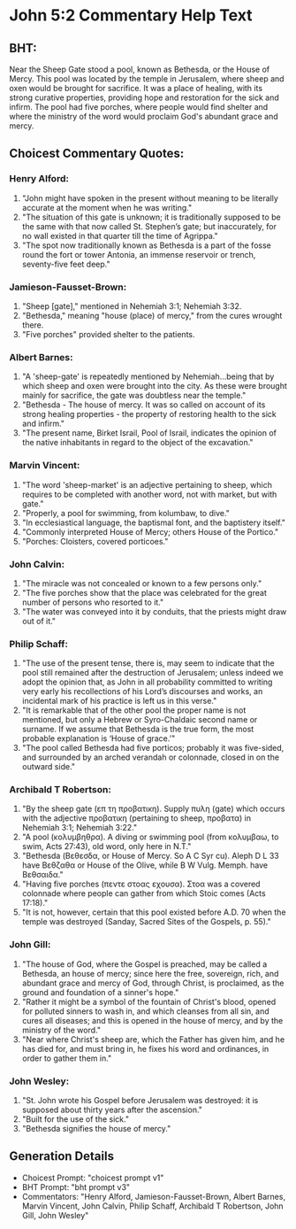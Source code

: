 # John 5:2 Commentary Help Text

## BHT:
Near the Sheep Gate stood a pool, known as Bethesda, or the House of Mercy. This pool was located by the temple in Jerusalem, where sheep and oxen would be brought for sacrifice. It was a place of healing, with its strong curative properties, providing hope and restoration for the sick and infirm. The pool had five porches, where people would find shelter and where the ministry of the word would proclaim God's abundant grace and mercy.

## Choicest Commentary Quotes:
### Henry Alford:
1. "John might have spoken in the present without meaning to be literally accurate at the moment when he was writing."
2. "The situation of this gate is unknown; it is traditionally supposed to be the same with that now called St. Stephen’s gate; but inaccurately, for no wall existed in that quarter till the time of Agrippa."
3. "The spot now traditionally known as Bethesda is a part of the fosse round the fort or tower Antonia, an immense reservoir or trench, seventy-five feet deep."

### Jamieson-Fausset-Brown:
1. "Sheep [gate]," mentioned in Nehemiah 3:1; Nehemiah 3:32.
2. "Bethesda," meaning "house (place) of mercy," from the cures wrought there.
3. "Five porches" provided shelter to the patients.

### Albert Barnes:
1. "A 'sheep-gate' is repeatedly mentioned by Nehemiah...being that by which sheep and oxen were brought into the city. As these were brought mainly for sacrifice, the gate was doubtless near the temple." 
2. "Bethesda - The house of mercy. It was so called on account of its strong healing properties - the property of restoring health to the sick and infirm."
3. "The present name, Birket Israil, Pool of Israil, indicates the opinion of the native inhabitants in regard to the object of the excavation."

### Marvin Vincent:
1. "The word 'sheep-market' is an adjective pertaining to sheep, which requires to be completed with another word, not with market, but with gate."
2. "Properly, a pool for swimming, from kolumbaw, to dive."
3. "In ecclesiastical language, the baptismal font, and the baptistery itself."
4. "Commonly interpreted House of Mercy; others House of the Portico."
5. "Porches: Cloisters, covered porticoes."

### John Calvin:
1. "The miracle was not concealed or known to a few persons only."
2. "The five porches show that the place was celebrated for the great number of persons who resorted to it."
3. "The water was conveyed into it by conduits, that the priests might draw out of it."

### Philip Schaff:
1. "The use of the present tense, there is, may seem to indicate that the pool still remained after the destruction of Jerusalem; unless indeed we adopt the opinion that, as John in all probability committed to writing very early his recollections of his Lord’s discourses and works, an incidental mark of his practice is left us in this verse."
2. "It is remarkable that of the other pool the proper name is not mentioned, but only a Hebrew or Syro-Chaldaic second name or surname. If we assume that Bethesda is the true form, the most probable explanation is ‘House of grace.’"
3. "The pool called Bethesda had five porticos; probably it was five-sided, and surrounded by an arched verandah or colonnade, closed in on the outward side."

### Archibald T Robertson:
1. "By the sheep gate (επ τη προβατικη). Supply πυλη (gate) which occurs with the adjective προβατικη (pertaining to sheep, προβατα) in Nehemiah 3:1; Nehemiah 3:22."
2. "A pool (κολυμβηθρα). A diving or swimming pool (from κολυμβαω, to swim, Acts 27:43), old word, only here in N.T."
3. "Bethesda (Βεθεσδα, or House of Mercy. So A C Syr cu). Aleph D L 33 have Βεθζαθα or House of the Olive, while B W Vulg. Memph. have Βεθσαιδα."
4. "Having five porches (πεντε στοας εχουσα). Στοα was a covered colonnade where people can gather from which Stoic comes (Acts 17:18)."
5. "It is not, however, certain that this pool existed before A.D. 70 when the temple was destroyed (Sanday, Sacred Sites of the Gospels, p. 55)."

### John Gill:
1. "The house of God, where the Gospel is preached, may be called a Bethesda, an house of mercy; since here the free, sovereign, rich, and abundant grace and mercy of God, through Christ, is proclaimed, as the ground and foundation of a sinner's hope."
2. "Rather it might be a symbol of the fountain of Christ's blood, opened for polluted sinners to wash in, and which cleanses from all sin, and cures all diseases; and this is opened in the house of mercy, and by the ministry of the word."
3. "Near where Christ's sheep are, which the Father has given him, and he has died for, and must bring in, he fixes his word and ordinances, in order to gather them in."

### John Wesley:
1. "St. John wrote his Gospel before Jerusalem was destroyed: it is supposed about thirty years after the ascension."
2. "Built for the use of the sick."
3. "Bethesda signifies the house of mercy."


## Generation Details
- Choicest Prompt: "choicest prompt v1"
- BHT Prompt: "bht prompt v3"
- Commentators: "Henry Alford, Jamieson-Fausset-Brown, Albert Barnes, Marvin Vincent, John Calvin, Philip Schaff, Archibald T Robertson, John Gill, John Wesley"
